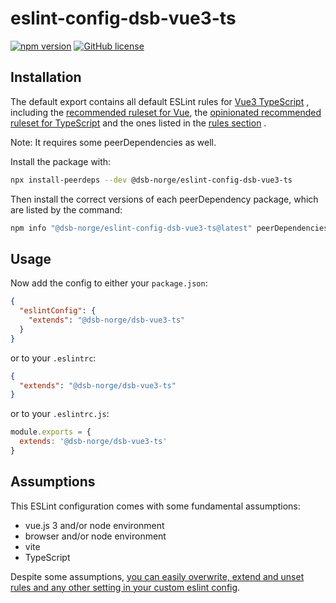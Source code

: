 # eslint-config-dsb-vue3-ts

[![npm version](https://badge.fury.io/js/%40dsb-norge%2Feslint-config-dsb-vue3-ts.svg)](https://badge.fury.io/js/%40dsb-norge%2Feslint-config-dsb-vue3-ts)
[![GitHub license](https://img.shields.io/npm/l/@dsb-norge/eslint-config-dsb-vue3-ts)](https://github.com/dsb-norge/eslint-config-dsb-vue3-ts/blob/master/LICENSE.md)

## Installation

The default export contains all default ESLint rules for [Vue3 TypeScript](https://github.com/vuejs/eslint-config-typescript) , including
the [recommended ruleset for Vue](https://eslint.vuejs.org/), the [opinionated recommended ruleset for TypeScript](https://github.com/typescript-eslint/typescript-eslint/blob/main/docs/linting/CONFIGS.md)
and the ones listed in the [rules section](https://github.com/dsb-norge/eslint-config-dsb-vue3-ts/blob/master/index.js) .

Note: It requires some peerDependencies as well.

Install the package with:

```sh
npx install-peerdeps --dev @dsb-norge/eslint-config-dsb-vue3-ts
```
 
Then install the correct versions of each peerDependency package, which are
listed by the command:

```sh
npm info "@dsb-norge/eslint-config-dsb-vue3-ts@latest" peerDependencies
```

## Usage

Now add the config to either your `package.json`:

```json
{
  "eslintConfig": {
    "extends": "@dsb-norge/dsb-vue3-ts"
  }
}
```

or to your `.eslintrc`:

```json
{
  "extends": "@dsb-norge/dsb-vue3-ts"
}
```

or to your `.eslintrc.js`:

```js
module.exports = {
  extends: '@dsb-norge/dsb-vue3-ts'
}
```

## Assumptions

This ESLint configuration comes with some fundamental assumptions:

- vue.js 3 and/or node environment
- browser and/or node environment
- vite
- TypeScript

Despite some assumptions, [you can easily overwrite, extend and unset
rules and any other setting in your custom eslint config](https://eslint.org/docs/user-guide/configuring).

